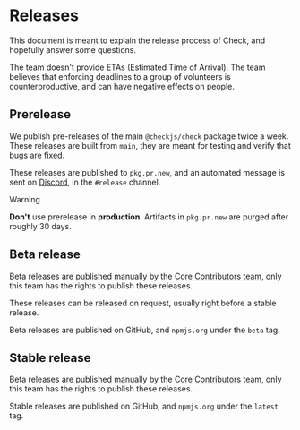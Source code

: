 # Releases

This document is meant to explain the release process of Check, and hopefully answer some questions.

The team doesn't provide ETAs (Estimated Time of Arrival). The team believes that enforcing deadlines to a group of volunteers is counterproductive, and can have negative effects on people.

## Prerelease

We publish pre-releases of the main `@checkjs/check` package twice a week. These releases are built from `main`, they are meant for testing and verify that bugs are fixed.

These releases are published to `pkg.pr.new`, and an automated message is sent on [Discord](https://checkjs.dev/chat), in the `#release` channel.

> [!WARNING]
> **Don't** use prerelease in **production**. Artifacts in `pkg.pr.new` are purged after roughly 30 days.

## Beta release

Beta releases are published manually by the [Core Contributors team](/GOVERNANCE.md#core-contributor), only this team has the rights to publish these releases.

These releases can be released on request, usually right before a stable release.

Beta releases are published on GitHub, and `npmjs.org` under the `beta` tag.

## Stable release

Beta releases are published manually by the [Core Contributors team](/GOVERNANCE.md#core-contributor), only this team has the rights to publish these releases.

Stable releases are published on GitHub, and `npmjs.org` under the `latest` tag.
